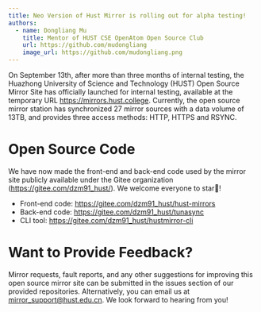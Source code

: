 ```yaml
---
title: Neo Version of Hust Mirror is rolling out for alpha testing!
authors:
  - name: Dongliang Mu
    title: Mentor of HUST CSE OpenAtom Open Source Club
    url: https://github.com/mudongliang
    image_url: https://github.com/mudongliang.png
---
```


On September 13th, after more than three months of internal testing, the Huazhong University of Science and Technology (HUST) Open Source Mirror Site has officially launched for internal testing, available at the temporary URL <https://mirrors.hust.college>. Currently, the open source mirror station has synchronized 27 mirror sources with a data volume of 13TB, and provides three access methods: HTTP, HTTPS and RSYNC.

# Open Source Code
We have now made the front-end and back-end code used by the mirror site publicly available under the Gitee organization (https://gitee.com/dzm91_hust/). We welcome everyone to star🌟!

- Front-end code: <https://gitee.com/dzm91_hust/hust-mirrors>
- Back-end code: <https://gitee.com/dzm91_hust/tunasync>
- CLI tool: <https://gitee.com/dzm91_hust/hustmirror-cli>

# Want to Provide Feedback?
Mirror requests, fault reports, and any other suggestions for improving this open source mirror site can be submitted in the issues section of our provided repositories. Alternatively, you can email us at mirror_support@hust.edu.cn. We look forward to hearing from you!
